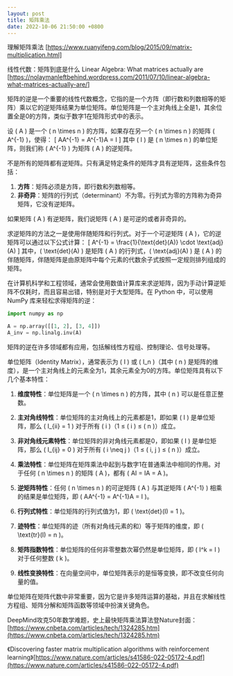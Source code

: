 ```yaml
---
layout: post
title: 矩阵乘法
date: 2022-10-06 21:50:00 +0800
---
```

理解矩阵乘法
[https://www.ruanyifeng.com/blog/2015/09/matrix-multiplication.html]

线性代数：矩阵到底是什么
Linear Algebra: What matrices actually are 
[https://nolaymanleftbehind.wordpress.com/2011/07/10/linear-algebra-what-matrices-actually-are/]

矩阵的逆是一个重要的线性代数概念，它指的是一个方阵（即行数和列数相等的矩阵）乘以它的逆矩阵结果为单位矩阵。单位矩阵是一个主对角线上全是1，其余位置全是0的方阵，类似于数字1在矩阵形式中的表示。

设 \( A \) 是一个 \( n \times n \) 的方阵，如果存在另一个 \( n \times n \) 的矩阵 \( A^{-1} \)，使得：
\[ AA^{-1} = A^{-1}A = I \]
其中 \( I \) 是 \( n \times n \) 的单位矩阵，则我们称 \( A^{-1} \) 为矩阵 \( A \) 的逆矩阵。

不是所有的矩阵都有逆矩阵。只有满足特定条件的矩阵才具有逆矩阵，这些条件包括：

1. **方阵**：矩阵必须是方阵，即行数和列数相等。
2. **非奇异**：矩阵的行列式（determinant）不为零。行列式为零的方阵称为奇异矩阵，它没有逆矩阵。

如果矩阵 \( A \) 有逆矩阵，我们说矩阵 \( A \) 是可逆的或者非奇异的。

求逆矩阵的方法之一是使用伴随矩阵和行列式。对于一个可逆矩阵 \( A \)，它的逆矩阵可以通过以下公式计算：
\[ A^{-1} = \frac{1}{\text{det}(A)} \cdot \text{adj}(A) \]
其中，\( \text{det}(A) \) 是矩阵 \( A \) 的行列式，\( \text{adj}(A) \) 是 \( A \) 的伴随矩阵，伴随矩阵是由原矩阵中每个元素的代数余子式按照一定规则排列组成的矩阵。

在计算机科学和工程领域，通常会使用数值计算库来求逆矩阵，因为手动计算逆矩阵不仅耗时，而且容易出错，特别是对于大型矩阵。在 Python 中，可以使用 NumPy 库来轻松求得矩阵的逆：
```python
import numpy as np

A = np.array([[1, 2], [3, 4]])
A_inv = np.linalg.inv(A)
```

矩阵的逆在许多领域都有应用，包括解线性方程组、控制理论、信号处理等。


单位矩阵（Identity Matrix），通常表示为 \( I \) 或 \( I_n \)（其中 \( n \) 是矩阵的维度），是一个主对角线上的元素全为1，其余元素全为0的方阵。单位矩阵具有以下几个基本特性：

1. **维度特性**：单位矩阵是一个 \( n \times n \) 的方阵，其中 \( n \) 可以是任意正整数。

2. **主对角线特性**：单位矩阵的主对角线上的元素都是1，即如果 \( I \) 是单位矩阵，那么 \( I_{ii} = 1 \) 对于所有 \( i \)（1 ≤ \( i \) ≤ \( n \)）成立。

3. **非对角线元素特性**：单位矩阵的非对角线元素都是0，即如果 \( I \) 是单位矩阵，那么 \( I_{ij} = 0 \) 对于所有 \( i \neq j \)（1 ≤ \( i, j \) ≤ \( n \)）成立。

4. **乘法特性**：单位矩阵在矩阵乘法中起到与数字1在普通乘法中相同的作用。对于任何 \( n \times n \) 的矩阵 \( A \)，都有 \( AI = IA = A \)。

5. **逆矩阵特性**：任何 \( n \times n \) 的可逆矩阵 \( A \) 与其逆矩阵 \( A^{-1} \) 相乘的结果是单位矩阵，即 \( AA^{-1} = A^{-1}A = I \)。

6. **行列式特性**：单位矩阵的行列式值为1，即 \( \text{det}(I) = 1 \)。

7. **迹特性**：单位矩阵的迹（所有对角线元素的和）等于矩阵的维度，即 \( \text{tr}(I) = n \)。

8. **矩阵指数特性**：单位矩阵的任何非零整数次幂仍然是单位矩阵，即 \( I^k = I \) 对于任何整数 \( k \)。

9. **线性变换特性**：在向量空间中，单位矩阵表示的是恒等变换，即不改变任何向量的值。

单位矩阵在矩阵代数中非常重要，因为它是许多矩阵运算的基础，并且在求解线性方程组、矩阵分解和矩阵函数等领域中扮演关键角色。


DeepMind攻克50年数学难题，史上最快矩阵乘法算法登Nature封面：[https://www.cnbeta.com/articles/tech/1324285.htm](https://www.cnbeta.com/articles/tech/1324285.htm)

《Discovering faster matrix multiplication algorithms with reinforcement learning》[https://www.nature.com/articles/s41586-022-05172-4.pdf](https://www.nature.com/articles/s41586-022-05172-4.pdf)
